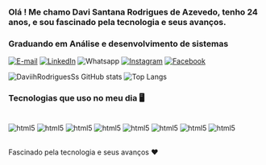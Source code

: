 ### Olá ! Me chamo Davi Santana Rodrigues de Azevedo, tenho 24 anos, e sou fascinado pela tecnologia e seus avanços.
### Graduando em Análise e desenvolvimento de sistemas 


[![E-mail](https://img.shields.io/badge/Gmail-D14836?style=for-the-badge&logo=gmail&logoColor=white)](https://davi.devrodrigues@gmail.com)
[![LinkedIn](https://img.shields.io/badge/LinkedIn-0077B5?style=for-the-badge&logo=linkedin&logoColor=white)](https://www.linkedin.com/in/davi-rodrigues-330491245/)
![Whatsapp](https://img.shields.io/badge/WhatsApp-25D366?style=for-the-badge&logo=whatsapp&logoColor=white)
[![Instagram](https://img.shields.io/badge/Instagram-E4405F?style=for-the-badge&logo=instagram&logoColor=white)](https://www.instagram.com/davirodriguess___/)
[![Facebook](https://img.shields.io/badge/Facebook-1877F2?style=for-the-badge&logo=facebook&logoColor=white)](https://www.facebook.com/profile.php?id=100071225043114)

![ DaviihRodriguesSs GitHub stats](https://github-readme-stats.vercel.app/api?username=DaviRodrigues&show_icons=true&bg_color=00000000)
![Top Langs](https://github-readme-stats.vercel.app/api/top-langs/?username=DaviRodrigues&hide_progress=true)



### Tecnologias que uso no meu dia 🖥️ 

<div style="display:inline_block"><br/>

<img align="center" alt="html5" src="https://img.shields.io/badge/C%23-239120?style=for-the-badge&logo=c-sharp&logoColor=white" />
<img align="center" alt="html5" src="https://img.shields.io/badge/.NET-5C2D91?style=for-the-badge&logo=.net&logoColor=white" />


<img align="center" alt="html5" src="https://img.shields.io/badge/Python-14354C?style=for-the-badge&logo=python&logoColor=white" />


<img align="center" alt="html5" src="https://img.shields.io/badge/HTML-239120?style=for-the-badge&logo=html5&logoColor=white" />
<img align="center" alt="html5" src="https://img.shields.io/badge/CSS3-1572B6?style=for-the-badge&logo=css3&logoColor=white" />
<img align="center" alt="html5" src="https://img.shields.io/badge/JavaScript-F7DF1E?style=for-the-badge&logo=javascript&logoColor=black" />
<img align="center" alt="html5" src="https://img.shields.io/badge/Microsoft_Excel-217346?style=for-the-badge&logo=microsoft-excel&logoColor=white" />
<img align="center" alt="html5" src="https://img.shields.io/badge/Microsoft_Word-2B579A?style=for-the-badge&logo=microsoft-word&logoColor=white" />
</div><br/>

Fascinado pela tecnologia e seus avanços ❤️
